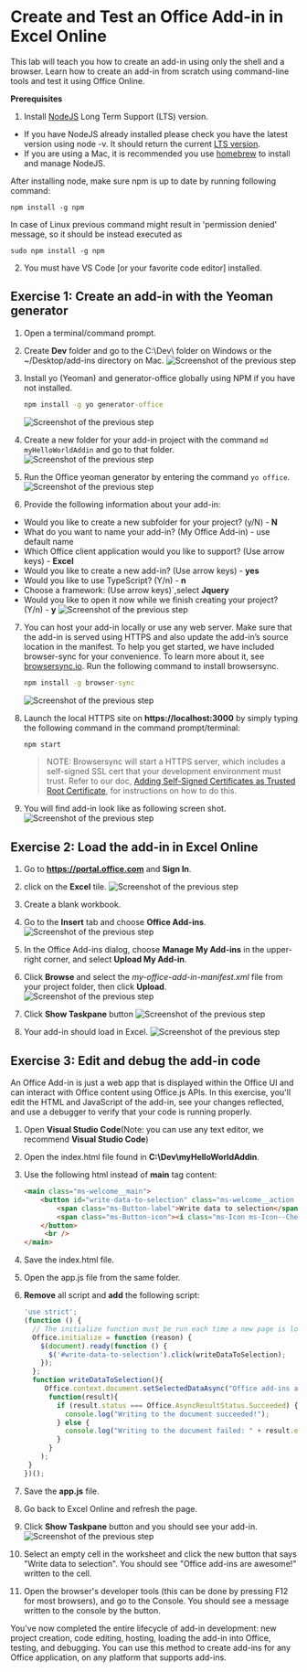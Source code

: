 # Create and Test an Office Add-in in Excel Online
This lab will teach you how to create an add-in using only the shell and a browser. Learn how to create an add-in from scratch using command-line tools and test it using Office Online.

**Prerequisites**
1. Install [NodeJS](https://nodejs.org/en/) Long Term Support (LTS) version.
- If you have NodeJS already installed please check you have the latest version using node -v. It should return the current [LTS version](https://nodejs.org/en/download/).
- If you are using a Mac, it is recommended you use [homebrew](http://brew.sh/) to install and manage NodeJS.

After installing node, make sure npm is up to date by running following command:

````shell
npm install -g npm
````

In case of Linux previous command might result in 'permission denied' message, so it should be instead executed as

````shell
sudo npm install -g npm
````

2. You must have VS Code [or your favorite code editor] installed.

## Exercise 1: Create an add-in with the Yeoman generator

1. Open a terminal/command prompt.
2. Create **Dev** folder and go to the C:\Dev\ folder on Windows or the ~/Desktop/add-ins directory on Mac.
	![Screenshot of the previous step](Images/Fig01.png)

3. Install yo (Yeoman) and generator-office globally using NPM if you have not installed.
	```cmd
	npm install -g yo generator-office
	```
	![Screenshot of the previous step](Images/Fig02.png)

4. Create a new folder for your add-in project with the command `md myHelloWorldAddin` and go to that folder.
	![Screenshot of the previous step](Images/Fig03.png)

5. Run the Office yeoman generator by entering the command `yo office`.
	![Screenshot of the previous step](Images/Fig04.png)

6. Provide the following information about your add-in:
  * Would you like to create a new subfolder for your project? (y/N) - **N**
  * What do you want to name your add-in? (My Office Add-in) - use default name
  * Which Office client application would you like to support? (Use arrow keys) - **Excel**
  * Would you like to create a new add-in? (Use arrow keys) - **yes**
  * Would you like to use TypeScript? (Y/n) - **n**
  * Choose a framework: (Use arrow keys)`,select **Jquery**
  * Would you like to open it now while we finish creating your project? (Y/n) - **y**
    ![Screenshot of the previous step](Images/Fig05.png)

7. You can host your add-in locally or use any web server. Make sure that the add-in is served using HTTPS and also update the add-in’s source location in the manifest. To help you get started, we have included browser-sync for your convenience. To learn more about it, see [browsersync.io](https://www.browsersync.io). Run the following command to install browsersync.
	```cmd
	npm install -g browser-sync
	```
    ![Screenshot of the previous step](Images/Fig06.png)

8. Launch the local HTTPS site on **https://localhost:3000** by simply typing the following command in the command prompt/terminal:
    ```cmd
	npm start
	```
	>NOTE: Browsersync will start a HTTPS server, which includes a self-signed SSL cert that your development environment must trust. Refer to our doc, [Adding Self-Signed Certificates as Trusted Root Certificate](https://github.com/OfficeDev/generator-office/blob/master/src/docs/ssl.md), for instructions on how to do this.

9. You will find add-in look like as following screen shot.
    ![Screenshot of the previous step](Images/Fig07.png)


## Exercise 2: Load the add-in in Excel Online

1. Go to **https://portal.office.com** and **Sign In**.
2. click on the **Excel** tile.
    ![Screenshot of the previous step](Images/Fig08.png)

3. Create a blank workbook.
4. Go to the **Insert** tab and choose **Office Add-ins**.
    ![Screenshot of the previous step](Images/Fig09.png)

5. In the Office Add-ins dialog, choose **Manage My Add-ins** in the upper-right corner, and select **Upload My Add-in**.
6. Click **Browse** and select the *my-office-add-in-manifest.xml* file from your project folder, then click **Upload**.
	![Screenshot of the previous step](Images/Fig10.png)

7. Click **Show Taskpane** button
	![Screenshot of the previous step](Images/Fig11.png)

8. Your add-in should load in Excel.
	![Screenshot of the previous step](Images/Fig12.png)

## Exercise 3: Edit and debug the add-in code

An Office Add-in is just a web app that is displayed within the Office UI and can interact with Office content using Office.js APIs. In this exercise, you'll edit the HTML and JavaScript of the add-in, see your changes reflected, and use a debugger to verify that your code is running properly.

1. Open **Visual Studio Code**(Note: you can use any text editor, we recommend **Visual Studio Code**)
2. Open the index.html file found in **C:\Dev\myHelloWorldAddin**. 
3. Use the following html instead of **main** tag content:
	```html
	<main class="ms-welcome__main">
	    <button id="write-data-to-selection" class="ms-welcome__action ms-Button ms-Button--hero ms-u-slideUpIn20">
	        <span class="ms-Button-label">Write data to selection</span>
	        <span class="ms-Button-icon"><i class="ms-Icon ms-Icon--ChevronRight"></i></span>
	    </button>
	     <br />
	</main>
	```

4. Save the index.html file.
5. Open the app.js file from the same folder.
6. **Remove** all script and **add** the following script:
 	```js
	'use strict';
	(function () {
	  // The initialize function must be run each time a new page is loaded
	  Office.initialize = function (reason) {
	    $(document).ready(function () {
	      $('#write-data-to-selection').click(writeDataToSelection);
	    });
	  };
	  function writeDataToSelection(){
	     Office.context.document.setSelectedDataAsync("Office add-ins are awesome!",
	      function(result){
	        if (result.status === Office.AsyncResultStatus.Succeeded) {
	          console.log("Writing to the document succeeded!");
	        } else {
	          console.log("Writing to the document failed: " + result.error.message);
	        }
	      }
	    );
	 }
	})();
 	```
7. Save the **app.js** file. 
8. Go back to Excel Online and refresh the page. 
9. Click **Show Taskpane** button and you should see your add-in.
	![Screenshot of the previous step](Images/Fig13.png)

10. Select an empty cell in the worksheet and click the new button that says "Write data to selection". You should see "Office add-ins are awesome!" written to the cell.
11. Open the browser's developer tools (this can be done by pressing F12 for most browsers), and go to the Console. You should see a message written to the console by the button.
 
 
You've now completed the entire lifecycle of add-in development: new project creation, code editing, hosting, loading the add-in into Office, testing, and debugging. You can use this method to create add-ins for any Office application, on any platform that supports add-ins.
